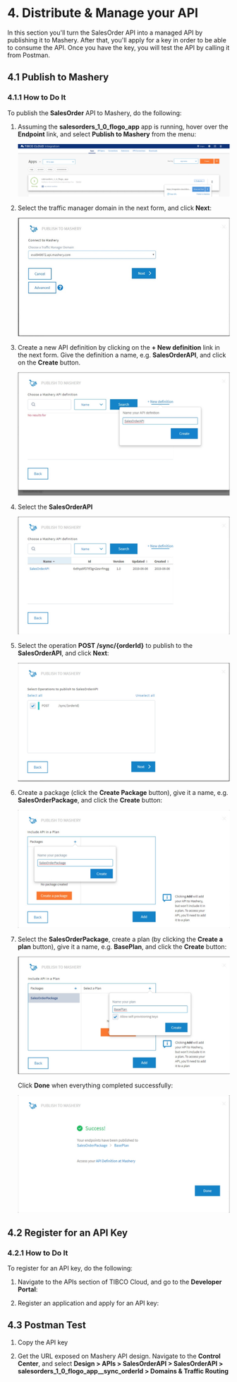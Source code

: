 # 4. Distribute & Manage your API #

In this section you'll turn the SalesOrder API into a managed API by publishing it to Mashery. After that, you'll apply for a key in order to be able to consume the API. Once you have the key, you will test the API by calling it from Postman.

## 4.1 Publish to Mashery ##

### 4.1.1 How to Do It ###

To publish the **SalesOrder** API to Mashery, do the following:

1. Assuming the **salesorders_1_0_flogo_app** app is running, hover over the **Endpoint** link, and select **Publish to Mashery** from the menu:

    ![Publish to Mashery](images/publish_to_mashery_000.jpg)

2. Select the traffic manager domain in the next form, and click **Next**:

    ![Select Traffic Manager](images/select_traffic_manager.jpg)

3. Create a new API definition by clicking on the **+ New definition** link in the next form. Give the definition a name, e.g. **SalesOrderAPI**, and click on the **Create** button.

    ![New API Definition](images/new_api_definition.jpg)

4. Select the **SalesOrderAPI**

    ![Select API](images/new_api_definition_001.jpg)

5. Select the operation **POST /sync/{orderId}** to publish to the **SalesOrderAPI**, and click **Next**:

    ![Select Operations for API](images/select_operations_for_api.jpg)

6. Create a package (click the **Create Package** button), give it a name, e.g. **SalesOrderPackage**, and click the **Create** button:

    ![Create Package](images/create_package.jpg)

7. Select the **SalesOrderPackage**, create a plan (by clicking the **Create a plan** button), give it a name, e.g. **BasePlan**, and click the **Create** button:

    ![Create API Plan](images/create_api_plan.jpg)

   Click **Done** when everything completed successfully:

   ![Publish to Mashery Done](images/publish_to_mashery_done.jpg)

## 4.2 Register for an API Key ##

### 4.2.1 How to Do It ###

To register for an API key, do the following:

1. Navigate to the APIs section of TIBCO Cloud, and go to the **Developer Portal**:

2. Register an application and apply for an API key:

## 4.3 Postman Test ##

1. Copy the API key

2. Get the URL exposed on Mashery API design. Navigate to the **Control Center**, and select **Design > APIs > SalesOrderAPI > SalesOrderAPI > salesorders_1_0_flogo_app__sync_orderId > Domains & Traffic Routing**
